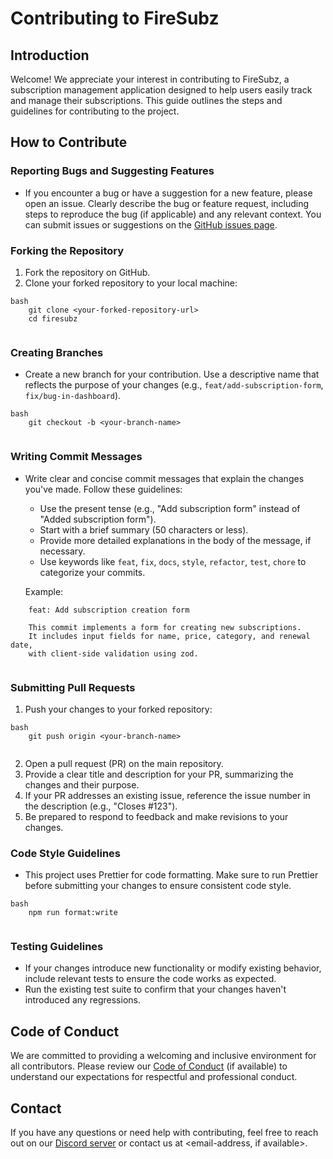 # Contributing to FireSubz

## Introduction

Welcome! We appreciate your interest in contributing to FireSubz, a subscription management application designed to help users easily track and manage their subscriptions. This guide outlines the steps and guidelines for contributing to the project.

## How to Contribute

### Reporting Bugs and Suggesting Features

-   If you encounter a bug or have a suggestion for a new feature, please open an issue. Clearly describe the bug or feature request, including steps to reproduce the bug (if applicable) and any relevant context. You can submit issues or suggestions on the [GitHub issues page](https://github.com/dambar08/firesubz/issues).


### Forking the Repository

1.  Fork the repository on GitHub.
2.  Clone your forked repository to your local machine:
```
bash
    git clone <your-forked-repository-url>
    cd firesubz
    
```
### Creating Branches

-   Create a new branch for your contribution. Use a descriptive name that reflects the purpose of your changes (e.g., `feat/add-subscription-form`, `fix/bug-in-dashboard`).
```
bash
    git checkout -b <your-branch-name>
    
```
### Writing Commit Messages

-   Write clear and concise commit messages that explain the changes you've made. Follow these guidelines:
    -   Use the present tense (e.g., "Add subscription form" instead of "Added subscription form").
    -   Start with a brief summary (50 characters or less).
    -   Provide more detailed explanations in the body of the message, if necessary.
    -   Use keywords like `feat`, `fix`, `docs`, `style`, `refactor`, `test`, `chore` to categorize your commits.

    Example:
```
    feat: Add subscription creation form

    This commit implements a form for creating new subscriptions.
    It includes input fields for name, price, category, and renewal date,
    with client-side validation using zod.
    
```
### Submitting Pull Requests

1.  Push your changes to your forked repository:
```
bash
    git push origin <your-branch-name>
    
```
2.  Open a pull request (PR) on the main repository.
3.  Provide a clear title and description for your PR, summarizing the changes and their purpose.
4.  If your PR addresses an existing issue, reference the issue number in the description (e.g., "Closes #123").
5.  Be prepared to respond to feedback and make revisions to your changes.

### Code Style Guidelines

-   This project uses Prettier for code formatting. Make sure to run Prettier before submitting your changes to ensure consistent code style.
```
bash
    npm run format:write
    
```
### Testing Guidelines

-   If your changes introduce new functionality or modify existing behavior, include relevant tests to ensure the code works as expected.
-   Run the existing test suite to confirm that your changes haven't introduced any regressions.

## Code of Conduct

We are committed to providing a welcoming and inclusive environment for all contributors. Please review our [Code of Conduct](CODE_OF_CONDUCT.md) (if available) to understand our expectations for respectful and professional conduct.

## Contact

If you have any questions or need help with contributing, feel free to reach out on our [Discord server](<discord-server-link, if available>) or contact us at <email-address, if available>.